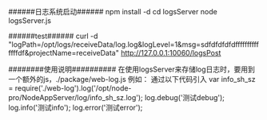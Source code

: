 
######日志系统启动######
npm install -d
cd logsServer
node logsServer.js

######test######
curl -d "logPath=/opt/logs/receiveData/log.log&logLevel=1&msg=sdfdfdfdfdffffffffffffffdf&projectName=receiveData" http://127.0.0.1:10060/logsPost

########使用说明##########
在使用logsServer来存储log日志时，要用到一个额外的js，./package/web-log.js
例如：
通过以下代码引入
var info_sh_sz = require('./web-log').log('/opt/node-pro/NodeAppServer/log/info_sh_sz.log');
log.debug('测试debug');
log.info('测试info');
log.error('测试error');






